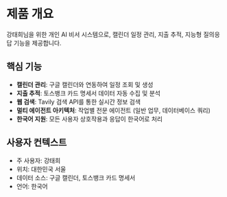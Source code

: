 # 제품 개요

강태희님을 위한 개인 AI 비서 시스템으로, 캘린더 일정 관리, 지출 추적, 지능형 질의응답 기능을 제공합니다.

## 핵심 기능

- **캘린더 관리**: 구글 캘린더와 연동하여 일정 조회 및 생성
- **지출 추적**: 토스뱅크 카드 명세서 데이터 자동 수집 및 분석
- **웹 검색**: Tavily 검색 API를 통한 실시간 정보 검색
- **멀티 에이전트 아키텍처**: 작업별 전문 에이전트 (일반 업무, 데이터베이스 쿼리)
- **한국어 지원**: 모든 사용자 상호작용과 응답이 한국어로 처리

## 사용자 컨텍스트

- 주 사용자: 강태희
- 위치: 대한민국 서울
- 데이터 소스: 구글 캘린더, 토스뱅크 카드 명세서
- 언어: 한국어